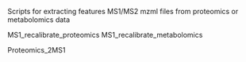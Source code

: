 
Scripts for extracting features MS1/MS2 mzml files from proteomics or metabolomics data



MS1_recalibrate_proteomics
MS1_recalibrate_metabolomics

Proteomics_2MS1
